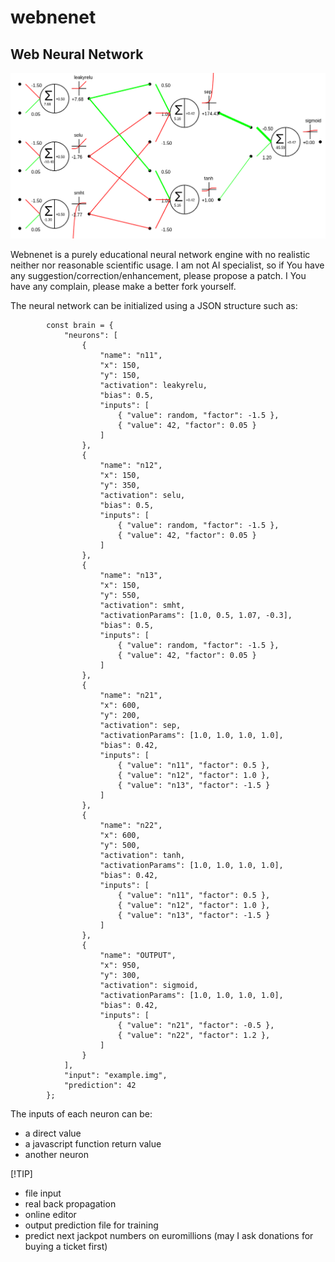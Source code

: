 # webnenet
## Web Neural Network
![Example or neural network rendering](https://raw.githubusercontent.com/oktailb/webnenet/main/example.png)

Webnenet is a purely educational neural network engine with no realistic neither nor reasonable scientific usage.
I am not AI specialist, so if You have any suggestion/correction/enhancement, please propose a patch. I You have any complain, please make a better fork yourself.

The neural network can be initialized using a JSON structure such as:
```
		const brain = {
			"neurons": [
				{
					"name": "n11",
					"x": 150,
					"y": 150,
					"activation": leakyrelu,
					"bias": 0.5,
					"inputs": [
						{ "value": random, "factor": -1.5 },
						{ "value": 42, "factor": 0.05 }
					]
				},
				{
					"name": "n12",
					"x": 150,
					"y": 350,
					"activation": selu,
					"bias": 0.5,
					"inputs": [
						{ "value": random, "factor": -1.5 },
						{ "value": 42, "factor": 0.05 }
					]
				},
				{
					"name": "n13",
					"x": 150,
					"y": 550,
					"activation": smht,
					"activationParams": [1.0, 0.5, 1.07, -0.3],
					"bias": 0.5,
					"inputs": [
						{ "value": random, "factor": -1.5 },
						{ "value": 42, "factor": 0.05 }
					]
				},
				{
					"name": "n21",
					"x": 600,
					"y": 200,
					"activation": sep,
					"activationParams": [1.0, 1.0, 1.0, 1.0],
					"bias": 0.42,
					"inputs": [
						{ "value": "n11", "factor": 0.5 },
						{ "value": "n12", "factor": 1.0 },
						{ "value": "n13", "factor": -1.5 }
					]
				},
				{
					"name": "n22",
					"x": 600,
					"y": 500,
					"activation": tanh,
					"activationParams": [1.0, 1.0, 1.0, 1.0],
					"bias": 0.42,
					"inputs": [
						{ "value": "n11", "factor": 0.5 },
						{ "value": "n12", "factor": 1.0 },
						{ "value": "n13", "factor": -1.5 }
					]
				},
				{
					"name": "OUTPUT",
					"x": 950,
					"y": 300,
					"activation": sigmoid,
					"activationParams": [1.0, 1.0, 1.0, 1.0],
					"bias": 0.42,
					"inputs": [
						{ "value": "n21", "factor": -0.5 },
						{ "value": "n22", "factor": 1.2 },
					]
				}
			],
			"input": "example.img",
			"prediction": 42
		};
```

The inputs of each neuron can be:
- a direct value
- a javascript function return value
- another neuron

[!TIP]
- file input
- real back propagation
- online editor
- output prediction file for training
- predict next jackpot numbers on euromillions (may I ask donations for buying a ticket first)


